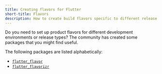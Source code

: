 ```yaml
---
title: Creating flavors for Flutter
short-title: Flavors
description: How to create build flavors specific to different release types or development environments.
---
```


Do you need to set up product flavors for different development
environments or release types?
The community has created some packages that you might find useful.


The following packages are listed alphabetically:

* [`flutter_flavor`][]
* [`flutter_flavorizr`][]





[`flutter_flavor`]: {{site.pub}}/packages/flutter_flavor
[`flutter_flavorizr`]: {{site.pub}}/packages/flutter_flavorizr
